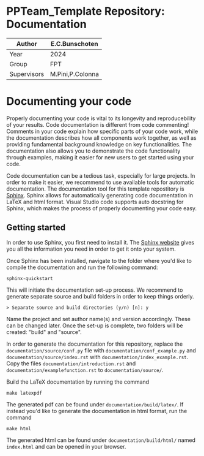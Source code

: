 # PPTeam_Template Repository: Documentation

| Author  | E.C.Bunschoten  |
|------|------|
| Year  | 2024  |
| Group  | FPT  |
| Supervisors  | M.Pini,P.Colonna  |

# Documenting your code
Properly documenting your code is vital to its longevity and reproducebility of your results. Code documentation is different from code commenting! Comments in your code explain how specific parts of your code work, while the documentation describes how all components work together, as well as providing fundamental background knowledge on key functionalities. The documentation also allows you to demonstrate the code functionality through examples, making it easier for new users to get started using your code. 

Code documentation can be a tedious task, especially for large projects. In order to make it easier, we recommend to use available tools for automatic documentation. The documentation tool for this template repostitory is [Sphinx](https://www.sphinx-doc.org/en/master/index.html). Sphinx allows for automatically generating code documentation in LaTeX and html format. Visual Studio code supports auto docstring for Sphinx, which makes the process of properly documenting your code easy. 

## Getting started
In order to use Sphinx, you first need to install it. The [Sphinx website](https://www.sphinx-doc.org/en/master/usage/installation.html) gives you all the information you need in order to get it onto your system.

Once Sphinx has been installed, navigate to the folder where you'd like to compile the documentation and run the following command:

```
sphinx-quickstart
```

This will initiate the documentation set-up process. We recommend to generate separate source and build folders in order to keep things orderly. 
```
> Separate source and build directories (y/n) [n]: y
```
Name the project and set author name(s) and version accordingly. These can be changed later. Once the set-up is complete, two folders will be created: "build" and "source".

In order to generate the documentation for this repository, replace the ```documentation/source/conf.py``` file with ```documentation/conf_example.py``` and ```documentation/source/index.rst``` with ```documentation/index_example.rst```. Copy the files ```documentation/introduction.rst``` and ```documentation/examplefunction.rst``` to ```documentation/source/```.

Build the LaTeX documentation by running the command 

```
make latexpdf
```

The generated pdf can be found under ```documentation/build/latex/```. If instead you'd like to generate the documentation in html format, run the command

```
make html
```

The generated html can be found under ```documentation/build/html/``` named ```index.html``` and can be opened in your browser.